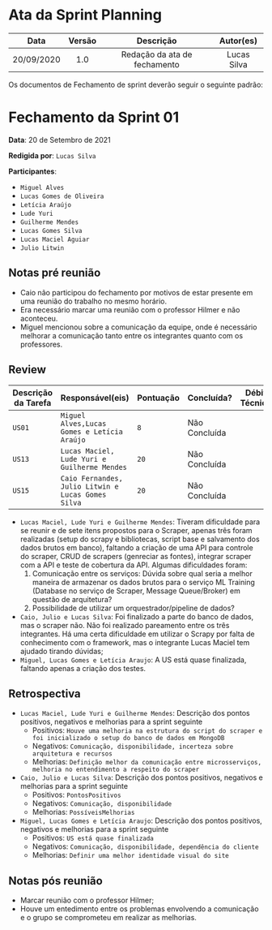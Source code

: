 # Ata da Sprint Planning

|    Data    | Versão |          Descrição           |  Autor(es)  |
| :--------: | :----: | :--------------------------: | :---------: |
| 20/09/2020 |  1.0   | Redação da ata de fechamento | Lucas Silva |

Os documentos de Fechamento de sprint deverão seguir o seguinte padrão:

# Fechamento da Sprint 01

**Data**: 20 de Setembro de 2021

**Redigida por**: ```Lucas Silva```

**Participantes**: 
* ```Miguel Alves```
* ```Lucas Gomes de Oliveira```
* ```Letícia Araújo```
* ```Lude Yuri ```
* ```Guilherme Mendes```
* ```Lucas Gomes Silva```
* ```Lucas Maciel Aguiar```
* ```Julio Litwin```

## Notas pré reunião
- Caio não participou do fechamento por motivos de estar presente em uma reunião do trabalho no mesmo horário.
- Era necessário marcar uma reunião com o professor Hilmer e não aconteceu.
- Miguel mencionou sobre a comunicação da equipe, onde é necessário melhorar a comunicação tanto entre os integrantes quanto com os professores.

## Review

| Descrição da Tarefa | Responsável(eis)                                       | Pontuação | Concluída?    | Débito Técnico? |
| ------------------- | ------------------------------------------------------ | --------- | ------------- | --------------- |
| ```US01```          | ```Miguel Alves,Lucas Gomes e Letícia Araújo```        | ```8```   | Não Concluída |                 |
| ```US13```          | ```Lucas Maciel, Lude Yuri e Guilherme Mendes```       | ```20```  | Não Concluída |                 |
| ```US15```          | ```Caio Fernandes, Julio Litwin e Lucas Gomes Silva``` | ```20```  | Não Concluída |                 |

* ```Lucas Maciel, Lude Yuri e Guilherme Mendes```: Tiveram dificuldade para se reunir e de sete itens propostos para o Scraper, apenas três foram realizadas (setup do scrapy e bibliotecas, script base e salvamento dos dados brutos em banco), faltando a criação de uma API para controle do scraper, CRUD de scrapers (genreciar as fontes), integrar scraper com a API e teste de cobertura da API. Algumas dificuldades foram:
    1. Comunicação entre os serviços: Dúvida sobre qual seria a melhor maneira de armazenar os dados brutos para o serviço ML Training (Database no serviço de Scraper, Message Queue/Broker) em questão de arquitetura?
    2. Possibilidade de utilizar um orquestrador/pipeline de dados?
* ```Caio, Julio e Lucas Silva```: Foi finalizado a parte do banco de dados, mas o scraper não. Não foi realizado pareamento entre os três integrantes. Há uma certa dificuldade em utilizar o Scrapy por falta de conhecimento com o framework, mas o integrante Lucas Maciel tem ajudado tirando dúvidas; 
* ```Miguel, Lucas Gomes e Letícia Araujo```: A US está quase finalizada, faltando apenas a criação dos testes.

## Retrospectiva

* ```Lucas Maciel, Lude Yuri e Guilherme Mendes```: Descrição dos pontos positivos, negativos e melhorias para a sprint seguinte
  * Positivos: ```Houve uma melhoria na estrutura do script do scraper e foi inicializado o setup do banco de dados em MongoDB```
  * Negativos: ```Comunicação, disponibilidade, incerteza sobre arquitetura e recursos```
  * Melhorias: ```Definição melhor da comunicação entre microsserviços, melhoria no entendimento a respeito do scraper```
* ```Caio, Julio e Lucas Silva```: Descrição dos pontos positivos, negativos e melhorias para a sprint seguinte
  * Positivos: ```PontosPositivos```
  * Negativos: ```Comunicação, disponibilidade```
  * Melhorias: ```PossíveisMelhorias```
* ```Miguel, Lucas Gomes e Letícia Araujo```: Descrição dos pontos positivos, negativos e melhorias para a sprint seguinte
  * Positivos: ```US está quase finalizada```
  * Negativos: ```Comunicação, disponibilidade, dependência do cliente```
  * Melhorias: ```Definir uma melhor identidade visual do site```

## Notas pós reunião

- Marcar reunião com o professor Hilmer;
- Houve um entedimento entre os problemas envolvendo a comunicação e o grupo se comprometeu em realizar as melhorias.

